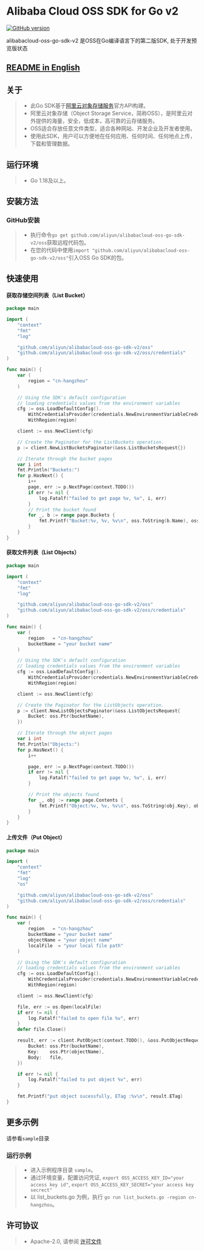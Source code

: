 # Alibaba Cloud OSS SDK for Go v2

[![GitHub version](https://badge.fury.io/gh/aliyun%2Falibabacloud-oss-go-sdk-v2.svg)](https://badge.fury.io/gh/aliyun%2Falibabacloud-oss-go-sdk-v2)

alibabacloud-oss-go-sdk-v2 是OSS在Go编译语言下的第二版SDK, 处于开发预览版状态

## [README in English](README.md)

## 关于
> - 此Go SDK基于[阿里云对象存储服务](http://www.aliyun.com/product/oss/)官方API构建。
> - 阿里云对象存储（Object Storage Service，简称OSS），是阿里云对外提供的海量，安全，低成本，高可靠的云存储服务。
> - OSS适合存放任意文件类型，适合各种网站、开发企业及开发者使用。
> - 使用此SDK，用户可以方便地在任何应用、任何时间、任何地点上传，下载和管理数据。

## 运行环境
> - Go 1.18及以上。

## 安装方法
### GitHub安装
> - 执行命令`go get github.com/aliyun/alibabacloud-oss-go-sdk-v2/oss`获取远程代码包。
> - 在您的代码中使用`import "github.com/aliyun/alibabacloud-oss-go-sdk-v2/oss"`引入OSS Go SDK的包。

## 快速使用
#### 获取存储空间列表（List Bucket）
```go
package main

import (
	"context"
	"fmt"
	"log"

	"github.com/aliyun/alibabacloud-oss-go-sdk-v2/oss"
	"github.com/aliyun/alibabacloud-oss-go-sdk-v2/oss/credentials"
)

func main() {
	var (
		region = "cn-hangzhou"
	)

	// Using the SDK's default configuration
	// loading credentials values from the environment variables
	cfg := oss.LoadDefaultConfig().
		WithCredentialsProvider(credentials.NewEnvironmentVariableCredentialsProvider()).
		WithRegion(region)

	client := oss.NewClient(cfg)

	// Create the Paginator for the ListBuckets operation.
	p := client.NewListBucketsPaginator(&oss.ListBucketsRequest{})

	// Iterate through the bucket pages
	var i int
	fmt.Println("Buckets:")
	for p.HasNext() {
		i++
		page, err := p.NextPage(context.TODO())
		if err != nil {
			log.Fatalf("failed to get page %v, %v", i, err)
		}
		// Print the bucket found
		for _, b := range page.Buckets {
			fmt.Printf("Bucket:%v, %v, %v\n", oss.ToString(b.Name), oss.ToString(b.StorageClass), oss.ToString(b.Location))
		}
	}
}
```

#### 获取文件列表（List Objects）
```go
package main

import (
	"context"
	"fmt"
	"log"

	"github.com/aliyun/alibabacloud-oss-go-sdk-v2/oss"
	"github.com/aliyun/alibabacloud-oss-go-sdk-v2/oss/credentials"
)

func main() {
	var (
		region   = "cn-hangzhou"
		bucketName = "your bucket name"
	)

	// Using the SDK's default configuration
	// loading credentials values from the environment variables
	cfg := oss.LoadDefaultConfig().
		WithCredentialsProvider(credentials.NewEnvironmentVariableCredentialsProvider()).
		WithRegion(region)

	client := oss.NewClient(cfg)

	// Create the Paginator for the ListObjects operation.
	p := client.NewListObjectsPaginator(&oss.ListObjectsRequest{
		Bucket: oss.Ptr(bucketName),
	})

	// Iterate through the object pages
	var i int
	fmt.Println("Objects:")
	for p.HasNext() {
		i++

		page, err := p.NextPage(context.TODO())
		if err != nil {
			log.Fatalf("failed to get page %v, %v", i, err)
		}

		// Print the objects found
		for _, obj := range page.Contents {
			fmt.Printf("Object:%v, %v, %v\n", oss.ToString(obj.Key), obj.Size, oss.ToTime(obj.LastModified))
		}
	}
}
```

#### 上传文件（Put Object）
```go
package main

import (
	"context"
	"fmt"
	"log"
	"os"

	"github.com/aliyun/alibabacloud-oss-go-sdk-v2/oss"
	"github.com/aliyun/alibabacloud-oss-go-sdk-v2/oss/credentials"
)

func main() {
	var (
		region   = "cn-hangzhou"
		bucketName = "your bucket name"
		objectName = "your object name"
		localFile  = "your local file path"
	)

	// Using the SDK's default configuration
	// loading credentials values from the environment variables
	cfg := oss.LoadDefaultConfig().
		WithCredentialsProvider(credentials.NewEnvironmentVariableCredentialsProvider()).
		WithRegion(region)

	client := oss.NewClient(cfg)

	file, err := os.Open(localFile)
	if err != nil {
		log.Fatalf("failed to open file %v", err)
	}
	defer file.Close()

	result, err := client.PutObject(context.TODO(), &oss.PutObjectRequest{
		Bucket: oss.Ptr(bucketName),
		Key:    oss.Ptr(objectName),
		Body:   file,
	})

	if err != nil {
		log.Fatalf("failed to put object %v", err)
	}

	fmt.Printf("put object sucessfully, ETag :%v\n", result.ETag)
}
```

## 更多示例
请参看`sample`目录

### 运行示例
> - 进入示例程序目录 `sample`。
> - 通过环境变量，配置访问凭证, `export OSS_ACCESS_KEY_ID="your access key id"`, `export OSS_ACCESS_KEY_SECRET="your access key secrect"`
> - 以 list_buckets.go 为例，执行 `go run list_buckets.go -region cn-hangzhou`。

## 许可协议
> - Apache-2.0, 请参阅 [许可文件](LICENSE)


